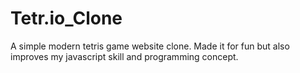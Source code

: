 # Tetr.io_Clone
A simple modern tetris game website clone. Made it for fun but also improves my javascript skill and programming concept.
